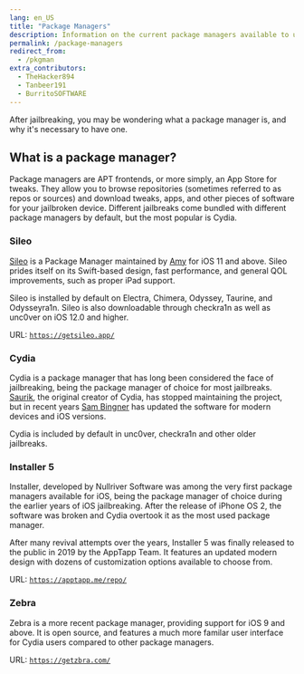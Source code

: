 ```yaml
---
lang: en_US
title: "Package Managers"
description: Information on the current package managers available to use
permalink: /package-managers
redirect_from:
  - /pkgman
extra_contributors:
  - TheHacker894
  - Tanbeer191
  - BurritoSOFTWARE
---
```


After jailbreaking, you may be wondering what a package manager is, and why it's necessary to have one.

## What is a package manager?

Package managers are APT frontends, or more simply, an App Store for tweaks. They allow you to browse repositories (sometimes referred to as repos or sources) and download tweaks, apps, and other pieces of software for your jailbroken device. Different jailbreaks come bundled with different package managers by default, but the most popular is Cydia.

### Sileo

[Sileo](https://getsileo.app/) is a Package Manager maintained by [Amy](https://twitter.com/elihwyma) for iOS 11 and above. Sileo prides itself on its Swift-based design, fast performance, and general QOL improvements, such as proper iPad support.

Sileo is installed by default on Electra, Chimera, Odyssey, Taurine, and Odysseyra1n. Sileo is also downloadable through checkra1n as well as unc0ver on iOS 12.0 and higher.

URL: [`https://getsileo.app/`](https://getsileo.app/)

### Cydia

Cydia is a package manager that has long been considered the face of jailbreaking, being the package manager of choice for most jailbreaks. [Saurik](https://twitter.com/saurik), the original creator of Cydia, has stopped maintaining the project, but in recent years [Sam Bingner](https://twitter.com/sbingner) has updated the software for modern devices and iOS versions.

Cydia is included by default in unc0ver, checkra1n and other older jailbreaks.

### Installer 5

Installer, developed by Nullriver Software was among the very first package managers available for iOS, being the package manager of choice during the earlier years of iOS jailbreaking. After the release of iPhone OS 2, the software was broken and Cydia overtook it as the most used package manager.

After many revival attempts over the years, Installer 5 was finally released to the public in 2019 by the AppTapp Team. It features an updated modern design with dozens of customization options available to choose from.

URL: [`https://apptapp.me/repo/`](https://apptapp.me/repo/)

### Zebra

Zebra is a more recent package manager, providing support for iOS 9 and above. It is open source, and features a much more familar user interface for Cydia users compared to other package managers. 

URL: [`https://getzbra.com/`](https://getzbra.com/)